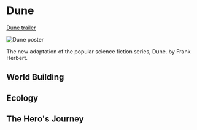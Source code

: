 # Dune

[Dune trailer](https://www.youtube.com/watch?v=8g18jFHCLXk)

![Dune poster](/images/art/dune.jpg)

The new adaptation of the popular science fiction series, Dune. by Frank Herbert.

## World Building

## Ecology

## The Hero's Journey
